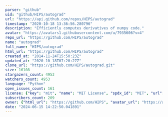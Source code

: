 ```yaml
---
parser: "github"
uid: "github/HIPS/autograd"
url: "https://api.github.com/repos/HIPS/autograd"
timestamp: "2020-10-18 13:36:56.280796"
description: "Efficiently computes derivatives of numpy code."
avatar: "https://avatars1.githubusercontent.com/u/7935606?v=4"
repo_url: "https://github.com/HIPS/autograd"
name: "autograd"
full_name: "HIPS/autograd"
html_url: "https://github.com/HIPS/autograd"
created_at: "2014-11-24T15:50:23Z"
updated_at: "2020-10-18T07:20:27Z"
clone_url: "https://github.com/HIPS/autograd.git"
size: 16108
stargazers_count: 4953
watchers_count: 4953
language: "Python"
open_issues_count: 161
license: {"key": "mit", "name": "MIT License", "spdx_id": "MIT", "url": "https://api.github.com/licenses/mit", "node_id": "MDc6TGljZW5zZTEz"}
subscribers_count: 209
owner: {"html_url": "https://github.com/HIPS", "avatar_url": "https://avatars1.githubusercontent.com/u/7935606?v=4", "login": "HIPS", "type": "Organization"}
date: "2024-06-15 14:22:50.041891"
---
```


